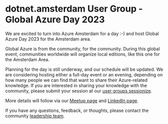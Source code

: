 # dotnet.amsterdam User Group - Global Azure Day 2023
 
We are excited to turn into Azure Amsterdam for a day :-) and host Global Azure Day 2023 for the Amsterdam area.

Global Azure is from the community, for the community. During this global event, communities worldwide will organize local editions, like this one for the Amsterdam Area.

Planning for the day is still underway, and our schedule will be updated. We are considering hosting either a full-day event or an evening, depending on how many people we can find that want to share their Azure-related knowledge. If you are interested in sharing your knowledge with the community, please submit your session at our [user groups sessionize](https://sessionize.com/dotnet-amsterdam).

More details will follow via our [Meetup page](https://www.meetup.com/dotnet-amsterdam/) and [LinkedIn page](https://www.linkedin.com/company/dotnet-amsterdam).

If you have any questions, feedback, or thoughts, please contact the community [leadership team](https://www.meetup.com/dotnet-amsterdam/members/?op=leaders).